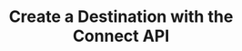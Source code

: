 ---
# -------------------------- #
#          PAGE INFO         #
# -------------------------- #

title: Create a Destination with the Connect API
permalink: /developers/stitch-connect/guides/create-destination-with-stitch-connect
summary: "Create a destination using the Stitch Connect API."

product-type: "connect"
content-type: "guide"
content-id: "create-destination"
topics: "destination, connect api"

key: "create-destination-connect-api"

layout: tutorial


# -------------------------- #
#      GUIDE PAGE INFO       #
# -------------------------- #

## This is used only on the /stitch-connect/guides page.
doc-type: "tutorial"
icon: destination
order: 3

description: "Create and configure a destination using the Connect API."


# -------------------------- #
#   RELATED SIDEBAR LINKS    #
# -------------------------- #

related:
  - title: "Destination and destination API availability"
    link: "{{ link.connect.guides.connection-reference | prepend: site.baseurl }}"

  - title: "Create a data source with the Connect API"
    link: "{{ link.connect.guides.create-configure-a-source | prepend: site.baseurl }}"

  - title: "Replication scheduling for destinations using the Connect API"
    link: "{{ link.connect.guides.replication-scheduling-for-destinations | prepend: site.baseurl }}"

  - title: "Connect API reference"
    link: "{{ link.connect.api | prepend: site.baseurl }}"

# -------------------------- #
#         GUIDE INTRO        #
# -------------------------- #

intro: |
  {% include misc/data-files.html %}
  {% assign api = site.data.connect.api %}

  {{ page.summary }}

  **Note**: Stitch currently supports one destination per account.


# -------------------------- #
#     GUIDE REQUIREMENTS     #
# -------------------------- #

requirements:
  - item: |
      **Access to Stitch Connect and valid Connect API credentials.** Connect access is a Stitch Enterprise feature. Refer to the [Connect API reference]({{ link.connect.api | flatify | prepend: site.baseurl }}#authentication) for more info on obtaining API credentials.
  - item: |
      **A Stitch account that doesn't currently have a destination.** Stitch currently supports one destination per account. If you already have a destination connected to your account, you'll need to [delete it]({{ link.connect.api | prepend: site.baseurl | append: api.core-objects.destinations.delete.anchor }}) before continuing. **Note**: Replication will be paused until a new destination is created and configured.


# -------------------------- #
#       TUTORIAL STEPS       #
# -------------------------- #

steps:
  - title: "Get the destination's API type"
    anchor: "get-destination-api-type"
    content: |
      {% assign right-bracket = "}" %}

      {% assign form-property = site.developer-files | find:"key","destination-form-properties-postgresql-object" %}

      To get started, you'll need to identify the API type of the destination you want to create. Every destination available in the Connect API has a `type` which is unique to that destination.

      For example: The API type for an {{ form-property.display-name }} destination is `{{ form-property.api-type }}`.

      Refer to the [Connection Property Reference]({{ link.connect.guides.connection-reference | prepend: site.baseurl | append: "#destinations-api-availability" }}) to locate the API type for your destination.

  - title: "Get the destination's report card"
    anchor: "get-destination-report-card"
    content: |
      {% assign destination-types = site.data.connect.core-objects.destination-types %}

      When preparing for destination creation, the next step is to get the report card for the destination you want to create. The report card contains information about the steps required to fully configure the connection.

      Use the [{{ destination-types.get.method | upcase }} {{ destination-types.get.name | flatify }} endpoint]({{ link.connect.api | append: destination-types.get.anchor | prepend: site.baseurl }}) to get the report card for the destination. In this example, we're retrieving the report card for a `{{ form-property.api-type }}` destination:

      {% assign example-url = destination-types.get.name %}
      {% assign request-url = example-url | flatify | remove: right-bracket | replace:"{destination_type",form-property.api-type | strip_newlines %}
      {% assign description = "GET " | append: example-url %}
      {% include developers/api-request-examples.html code-description=description header=site.data.connect.request-headers.get.without-body request-url=request-url %}

      The response will be a [destination object]({{ link.connect.api | prepend: site.baseurl | append: site.data.connect.core-objects.destinations.object }}) with a [Connection step object]({{ link.connect.api | append: site.data.connect.data-structures.connection-steps.section | prepend: site.baseurl }}):

      {% capture code %}
      {
        "type": "postgres",
        "current_step": 1,
        "current_step_type": "form",
        "steps": [
          {
            "type": "form",
            "properties": [
              {
                "name": "database",
                "is_required": true,
                "is_credential": false,
                "system_provided": false,
                "property_type": "user_provided",
                "json_schema": {
                  "type": "string"
                },
                "provided": false
              },
              {
                "name": "encryption_host",
                "is_required": false,
                "is_credential": false,
                "system_provided": false,
                "property_type": "user_provided",
                "json_schema": {
                  "type": "string"
                },
                "provided": false
              },
              {
                "name": "encryption_port",
                "is_required": false,
                "is_credential": false,
                "system_provided": false,
                "property_type": "user_provided",
                "json_schema": {
                  "type": "string",
                  "pattern": "^\\d+$"
                },
                "provided": false
              },
              {
                "name": "encryption_type",
                "is_required": true,
                "is_credential": false,
                "system_provided": false,
                "property_type": "user_provided",
                "json_schema": {
                  "type": "string",
                  "pattern": "^(ssh|none)$"
                },
                "provided": false
              },
              {
                "name": "encryption_username",
                "is_required": false,
                "is_credential": false,
                "system_provided": false,
                "property_type": "user_provided",
                "json_schema": {
                  "type": "string"
                },
                "provided": false
              },
              {
                "name": "host",
                "is_required": true,
                "is_credential": false,
                "system_provided": false,
                "property_type": "user_provided",
                "json_schema": {
                  "type": "string"
                },
                "provided": false
              },
              {
                "name": "password",
                "is_required": true,
                "is_credential": true,
                "system_provided": false,
                "property_type": "user_provided",
                "json_schema": {
                  "type": "string"
                },
                "provided": false
              },
              {
                "name": "port",
                "is_required": true,
                "is_credential": false,
                "system_provided": false,
                "property_type": "user_provided",
                "json_schema": {
                  "type": "string",
                  "pattern": "^\\d+$"
                },
                "provided": false
              },
              {
                "name": "ssl",
                "is_required": true,
                "is_credential": false,
                "system_provided": false,
                "property_type": "user_provided",
                "json_schema": {
                  "type": "string",
                  "pattern": "^(true|false)$"
                },
                "provided": false
              },
              {
                "name": "sslrootcert",
                "is_required": false,
                "is_credential": false,
                "system_provided": false,
                "property_type": "user_provided",
                "json_schema": {
                  "type": "string"
                },
                "provided": false
              },
              {
                "name": "username",
                "is_required": true,
                "is_credential": false,
                "system_provided": false,
                "property_type": "user_provided",
                "json_schema": {
                  "type": "string"
                },
                "provided": false
              }
            ]
          },
          {
            "type": "fully_configured",
            "properties": []
          }
        ],
        "details": {
          "pricing_tier": "standard",
          "pipeline_state": "released",
          "protocol": "postgres",
          "access": true
        }
      }
      {% endcapture %}
      {% assign description = "Response for GET " | append: example-url %}
      {% include layout/code-snippet.html code-description=description code=code %}

      **Note**: To create the destination in your account, the `details.access` property must be `true`. This indicates that the plan your Stitch account is using has access to the destination.

      For {{ form-property.display-name }} destinations, only the `form` step must be completed to fully configure the destination. To complete the step, you'll need to provide values for all required user-provided properties. These properties will have a `is_required: true` value and a `property_type: user_provided` value. Refer to the [{{ form-property.title }} documentation]({{ TODO }}) for more info about these properties.

  - title: "Create the destination and complete the form step"
    anchor: "create-destination-complete-form-step"
    content: |
      {% assign destinations = site.data.connect.core-objects.destinations %}

      Use the [{{ destinations.create.method | upcase }} {{ destinations.create.name | flatify }} endpoint]({{ link.connect.api | prepend: site.baseurl | append: destinations.create.anchor }}) to create the {{ form-property.display-name }} destination. The request body must include the following properties:

      {% include developers/api-form-property-fields-logic.html content="destination" %}

      - `type`: The API type of the destination. In this example, this value will be `{{ form-property.api-type }}`.
      - `properties`: A [Properties object]({{ site.data.connect.data-structures.properties.section | prepend: link.connect.api | prepend: site.baseurl }}) containing the properties required to configure the destination. Refer to the [destination connection property documentation]({{ TODO }}) for your destination for more info about the required properties.

         For `{{ form-property.api-type }}`, the required properties are:

         {% assign required-attributes = all-form-attributes | where:"required",true %}

         {% for attribute in required-attributes %}
         - `{{ attribute.name }}`
         {% endfor %}

      This request will complete the `form` step outlined in the destination's report card, which you retrieved in [Step 2](#get-destination-report-card):

      {% assign request-url = destinations.create.name %}
      {% assign description = "POST " | append: request-url %}
      {% capture code %}'{
        "type": "postgres",
        "properties": {
          "database": "[DATABASE]",
          "encryption_type": "none",
          "host": "[HOST_ADDRESS]",
          "password": "[PASSWORD]",
          "port": "5432",
          "ssl": "false",
          "username": "[USERNAME]"
        }
      }'
      {% endcapture %}
      {% include developers/api-request-examples.html code-description=description header=site.data.connect.request-headers.post.with-body request-url=request-url code=code %}
 
      The response will be a [destination object]({{ link.connect.api | prepend: site.baseurl | append: site.data.connect.core-objects.destinations.object }}) containing the destination's ID, [report card]({{ link.connect.api | prepend: site.baseurl | append: site.data.connect.data-structures.report-cards.destination.section }}), and current configuration status (`report_card.current_step_type`):

      {% capture code %}
      {
        "properties": {
          "database": "[DATABASE]",
          "encryption_type": "none",
          "host": "[HOST_ADDRESS]",
          "port": "5432",
          "ssl": "false",
          "username": "[USERNAME]"
        },
        "updated_at": "2021-06-03T16:11:03Z",
        "check_job_name": "116078.337658.check.8934a4cd-4d60-48c9-85e4-e95cab6d4cae",
        "name": "Default Warehouse",
        "type": "postgres",
        "deleted_at": null,
        "system_paused_at": null,
        "stitch_client_id": 116078,
        "paused_at": null,
        "id": 337658,
        "display_name": null,
        "created_at": "2021-06-03T16:11:03Z",
        "report_card": {
          "type": "postgres",
          "current_step": 2,
          "current_step_type": "fully_configured",
          "steps": [
            {
              "type": "form",
              "properties": [
                {
                  "name": "database",
                  "is_required": true,
                  "is_credential": false,
                  "system_provided": false,
                  "property_type": "user_provided",
                  "json_schema": {
                    "type": "string"
                  },
                  "provided": true
                },
                {
                  "name": "encryption_host",
                  "is_required": false,
                  "is_credential": false,
                  "system_provided": false,
                  "property_type": "user_provided",
                  "json_schema": {
                    "type": "string"
                  },
                  "provided": false
                },
                {
                  "name": "encryption_port",
                  "is_required": false,
                  "is_credential": false,
                  "system_provided": false,
                  "property_type": "user_provided",
                  "json_schema": {
                    "type": "string",
                    "pattern": "^\\d+$"
                  },
                  "provided": false
                },
                {
                  "name": "encryption_type",
                  "is_required": true,
                  "is_credential": false,
                  "system_provided": false,
                  "property_type": "user_provided",
                  "json_schema": {
                    "type": "string",
                    "pattern": "^(ssh|none)$"
                  },
                  "provided": true
                },
                {
                  "name": "encryption_username",
                  "is_required": false,
                  "is_credential": false,
                  "system_provided": false,
                  "property_type": "user_provided",
                  "json_schema": {
                    "type": "string"
                  },
                  "provided": false
                },
                {
                  "name": "host",
                  "is_required": true,
                  "is_credential": false,
                  "system_provided": false,
                  "property_type": "user_provided",
                  "json_schema": {
                    "type": "string"
                  },
                  "provided": true
                },
                {
                  "name": "password",
                  "is_required": true,
                  "is_credential": true,
                  "system_provided": false,
                  "property_type": "user_provided",
                  "json_schema": {
                    "type": "string"
                  },
                  "provided": true
                },
                {
                  "name": "port",
                  "is_required": true,
                  "is_credential": false,
                  "system_provided": false,
                  "property_type": "user_provided",
                  "json_schema": {
                    "type": "string",
                    "pattern": "^\\d+$"
                  },
                  "provided": true
                },
                {
                  "name": "ssl",
                  "is_required": true,
                  "is_credential": false,
                  "system_provided": false,
                  "property_type": "user_provided",
                  "json_schema": {
                    "type": "string",
                    "pattern": "^(true|false)$"
                  },
                  "provided": true
                },
                {
                  "name": "sslrootcert",
                  "is_required": false,
                  "is_credential": false,
                  "system_provided": false,
                  "property_type": "user_provided",
                  "json_schema": {
                    "type": "string"
                  },
                  "provided": false
                },
                {
                  "name": "username",
                  "is_required": true,
                  "is_credential": false,
                  "system_provided": false,
                  "property_type": "user_provided",
                  "json_schema": {
                    "type": "string"
                  },
                  "provided": true
                }
              ]
            },
            {
              "type": "fully_configured",
              "properties": []
            }
          ]
        }
      }
      {% endcapture %}
      {% assign description = "Response for POST " | append: request-url %}
      {% include layout/code-snippet.html code-description=description code=code request-url=request-url %}

  - title: "Check the destination's configuration status"
    anchor: "check-destination-configuration-status"
    content: |
      After the destination is created, Stitch will automatically perform a connection check using the details provided in the `properties` object. If the check is successful, Sttich will advance to the next `step` in the destination's configuration.

      In this example, the only step required for our {{ form-property.display-name }} is the `form` step. The destination's configuration status should be `fully_configured` if the connection check was successful, meaning Stitch can begin loading replicated data into the destination.

      You can verify the destination's configuration status by sending a request to [{{ destinations.list.method | upcase }} {{ destinations.list.name | flatify }}]({{ link.connect.api | prepend: site.baseurl | append: destinations.list.anchor }}):

      {% assign example-url = destinations.list.name %}
      {% assign request-url = example-url | flatify | strip_newlines %}
      {% assign description = "GET " | append: example-url %}

      {% include developers/api-request-examples.html code-description=description header=site.data.connect.request-headers.get.without-body request-url=request-url %}

      The response will be a [destination object]({{ link.connect.api | prepend: site.baseurl | append: site.data.connect.core-objects.destinations.object }}) containing the destination's current configuration status (`report_card.current_step_type`):

      {% capture code %}
      {
        "properties": {
          "database": "[DATABASE]",
          "encryption_type": "none",
          "host": "[HOST_ADDRESS]",
          "port": "5432",
          "ssl": "false",
          "username": "[USERNAME]"
        },
        "updated_at": "2021-06-03T16:11:03Z",
        "check_job_name": "116078.337658.check.8934a4cd-4d60-48c9-85e4-e95cab6d4cae",
        "name": "Default Warehouse",
        "type": "postgres",
        "deleted_at": null,
        "system_paused_at": null,
        "stitch_client_id": 116078,
        "paused_at": null,
        "id": 337658,
        "display_name": null,
        "created_at": "2021-06-03T16:11:03Z",
        "report_card": {
          "type": "postgres",
          "current_step": 2,
          "current_step_type": "fully_configured",
          "steps": [
            {
              "type": "form",
              "properties": [
                {
                  "name": "database",
                  "is_required": true,
                  "is_credential": false,
                  "system_provided": false,
                  "property_type": "user_provided",
                  "json_schema": {
                    "type": "string"
                  },
                  "provided": true
                },
                {
                  "name": "encryption_host",
                  "is_required": false,
                  "is_credential": false,
                  "system_provided": false,
                  "property_type": "user_provided",
                  "json_schema": {
                    "type": "string"
                  },
                  "provided": false
                },
                {
                  "name": "encryption_port",
                  "is_required": false,
                  "is_credential": false,
                  "system_provided": false,
                  "property_type": "user_provided",
                  "json_schema": {
                    "type": "string",
                    "pattern": "^\\d+$"
                  },
                  "provided": false
                },
                {
                  "name": "encryption_type",
                  "is_required": true,
                  "is_credential": false,
                  "system_provided": false,
                  "property_type": "user_provided",
                  "json_schema": {
                    "type": "string",
                    "pattern": "^(ssh|none)$"
                  },
                  "provided": true
                },
                {
                  "name": "encryption_username",
                  "is_required": false,
                  "is_credential": false,
                  "system_provided": false,
                  "property_type": "user_provided",
                  "json_schema": {
                    "type": "string"
                  },
                  "provided": false
                },
                {
                  "name": "host",
                  "is_required": true,
                  "is_credential": false,
                  "system_provided": false,
                  "property_type": "user_provided",
                  "json_schema": {
                    "type": "string"
                  },
                  "provided": true
                },
                {
                  "name": "password",
                  "is_required": true,
                  "is_credential": true,
                  "system_provided": false,
                  "property_type": "user_provided",
                  "json_schema": {
                    "type": "string"
                  },
                  "provided": true
                },
                {
                  "name": "port",
                  "is_required": true,
                  "is_credential": false,
                  "system_provided": false,
                  "property_type": "user_provided",
                  "json_schema": {
                    "type": "string",
                    "pattern": "^\\d+$"
                  },
                  "provided": true
                },
                {
                  "name": "ssl",
                  "is_required": true,
                  "is_credential": false,
                  "system_provided": false,
                  "property_type": "user_provided",
                  "json_schema": {
                    "type": "string",
                    "pattern": "^(true|false)$"
                  },
                  "provided": true
                },
                {
                  "name": "sslrootcert",
                  "is_required": false,
                  "is_credential": false,
                  "system_provided": false,
                  "property_type": "user_provided",
                  "json_schema": {
                    "type": "string"
                  },
                  "provided": false
                },
                {
                  "name": "username",
                  "is_required": true,
                  "is_credential": false,
                  "system_provided": false,
                  "property_type": "user_provided",
                  "json_schema": {
                    "type": "string"
                  },
                  "provided": true
                }
              ]
            },
            {
              "type": "fully_configured",
              "properties": []
            }
          ]
        }
      }
      {% endcapture %}

      {% assign description = "Response for GET " | append: example-url %}
      {% include layout/code-snippet.html code-description=description code=code request-url=request-url %}


# -------------------------- #
#        NEXT STEPS          #
# -------------------------- #

next-steps: |
  Congratulations on configuring a destination using the Connect API! Now that you've got a destination, start [creating data sources and get your data flowing]({{ link.connect.guides.create-configure-a-source | prepend: site.baseurl }}).

  Check out the [Tutorials and resources]({{ link.connect.guides.category | prepend: site.baseurl }}) to see what else you can do with Stitch Connect.
---